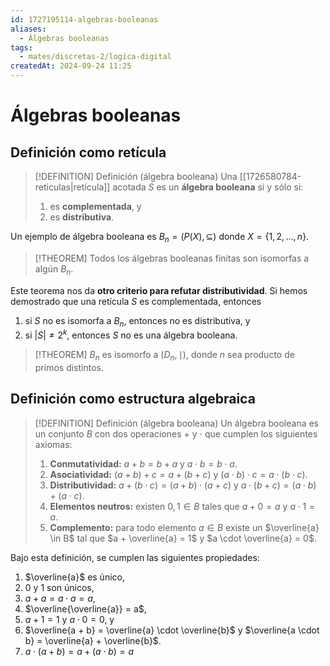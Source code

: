 ```yaml
---
id: 1727195114-algebras-booleanas
aliases:
  - Álgebras booleanas
tags:
  - mates/discretas-2/logica-digital
createdAt: 2024-09-24 11:25
---
```


# Álgebras booleanas

## Definición como retícula

> [!DEFINITION] Definición (álgebra booleana)
> Una [[1726580784-reticulas|retícula]] acotada $S$ es un **álgebra booleana** si y sólo si:
> 
> 1. es **complementada**, y
> 2. es **distributiva**.

Un ejemplo de álgebra booleana es $B_n = (P(X), \subseteq)$ donde $X = \left\{ 1,2,\ldots,n \right\}$.

> [!THEOREM]
> Todos los álgebras booleanas finitas son isomorfas a algún $B_n$.

Este teorema nos da **otro criterio para refutar distributividad**. Si hemos demostrado que una retícula $S$ es complementada, entonces

1. si $S$ no es isomorfa a $B_n$, entonces no es distributiva, y
2. si $|S| \neq 2^{k}$, entonces $S$ no es una álgebra booleana.

> [!THEOREM]
> $B_n$ es isomorfo a $(D_n, \mid)$, donde $n$ sea producto de primos distintos.

## Definición como estructura algebraica

> [!DEFINITION] Definición (álgebra booleana)
> Un álgebra booleana es un conjunto $B$ con dos operaciones $+$ y $\cdot$ que cumplen los siguientes axiomas:
> 
> 1. **Conmutatividad:** $a + b = b + a$ y $a \cdot b = b \cdot a$.
> 2. **Asociatividad:** $(a + b) + c = a + (b + c)$ y $(a \cdot b) \cdot c = a \cdot (b \cdot c)$.
> 3. **Distributividad:** $a + (b \cdot c) = (a + b) \cdot (a + c)$ y $a \cdot (b + c) = (a \cdot b) + (a \cdot c)$.
> 4. **Elementos neutros:** existen $0,1 \in B$ tales que $a + 0 = a$ y $a \cdot 1 = a$.
> 5. **Complemento:** para todo elemento $a \in B$ existe un $\overline{a} \in B$ tal que $a + \overline{a} = 1$ y $a \cdot \overline{a} = 0$.

Bajo esta definición, se cumplen las siguientes propiedades:

1. $\overline{a}$ es único,
2. $0$ y $1$ son únicos,
3. $a + a = a \cdot a = a$,
4. $\overline{\overline{a}} = a$,
5. $a + 1 = 1$ y $a \cdot 0 = 0$, y
6. $\overline{a + b} = \overline{a} \cdot \overline{b}$ y $\overline{a \cdot b} = \overline{a} + \overline{b}$.
7. $a \cdot (a + b) = a + (a \cdot b) = a$
